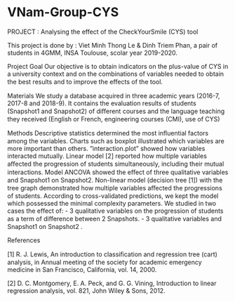 # VNam-Group-CYS
PROJECT : Analysing the effect of the CheckYourSmile (CYS) tool

This project is done by : Viet Minh Thong Le & Dinh Triem Phan, a pair of students in 4GMM, INSA Toulouse, scolar year 2019-2020.

Project Goal
Our objective is to obtain indicators on the plus-value of CYS in a university context and on the combinations of variables needed to obtain the best results and to improve the eﬀects of the tool. 

Materials
We study a database acquired in three academic years (2016-7, 2017-8 and 2018-9). It contains the evaluation results of students (Snapshot1 and Snapshot2) of diﬀerent courses and the language teaching they received (English or French, engineering courses (CMI), use of CYS) 

Methods
Descriptive statistics determined the most inﬂuential factors among the variables. Charts such as boxplot illustrated which variables are more important than others. ”interaction.plot” showed how variables interacted mutually.
Linear model [2] reported how multiple variables aﬀected the progression of students simultaneously, including their mutual interactions. Model ANCOVA showed the eﬀect of three qualitative variables and Snapshot1 on Snapshot2.
Non-linear model (decision tree [1]) with the tree graph demonstrated how multiple variables aﬀected the progressions of students. According to cross-validated predictions, we kept the model which possessed the minimal complexity parameters. We studied in two cases the effect of: - 3 qualitative variables on the progression of students as a term of diﬀerence between 2 Snapshots. - 3 qualitative variables and Snapshot1 on Snapshot2 .

References

[1] R. J. Lewis, An introduction to classiﬁcation and regression tree (cart) analysis, in Annual meeting of the society for academic emergency medicine in San Francisco, California, vol. 14, 2000. 

[2] D. C. Montgomery, E. A. Peck, and G. G. Vining, Introduction to linear regression analysis, vol. 821, John Wiley & Sons, 2012.
